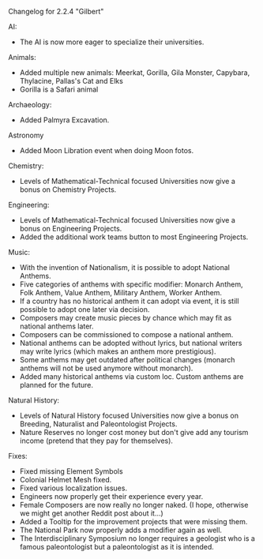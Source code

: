 Changelog for 2.2.4 "Gilbert"

AI:
- The AI is now more eager to specialize their universities.

Animals:
- Added multiple new animals: Meerkat, Gorilla, Gila Monster, Capybara, Thylacine, Pallas's Cat and Elks
- Gorilla is a Safari animal

Archaeology:
- Added Palmyra Excavation.

Astronomy
- Added Moon Libration event when doing Moon fotos.

Chemistry:
- Levels of Mathematical-Technical focused Universities now give a bonus on Chemistry Projects.

Engineering:
- Levels of Mathematical-Technical focused Universities now give a bonus on Engineering Projects.
- Added the additional work teams button to most Engineering Projects.

Music:
- With the invention of Nationalism, it is possible to adopt National Anthems.
- Five categories of anthems with specific modifier: Monarch Anthem, Folk Anthem, Value Anthem, Military Anthem, Worker Anthem.
- If a country has no historical anthem it can adopt via event, it is still possible to adopt one later via decision.
- Composers may create music pieces by chance which may fit as national anthems later.
- Composers can be commissioned to compose a national anthem.
- National anthems can be adopted without lyrics, but national writers may write lyrics (which makes an anthem more prestigious).
- Some anthems may get outdated after political changes (monarch anthems will not be used anymore without monarch).
- Added many historical anthems via custom loc. Custom anthems are planned for the future.

Natural History:
- Levels of Natural History focused Universities now give a bonus on Breeding, Naturalist and Paleontologist Projects.
- Nature Reserves no longer cost money but don't give add any tourism income (pretend that they pay for themselves).

Fixes:
- Fixed missing Element Symbols
- Colonial Helmet Mesh fixed.
- Fixed various localization issues.
- Engineers now properly get their experience every year.
- Female Composers are now really no longer naked. (I hope, otherwise we might get another Reddit post about it...)
- Added a Tooltip for the improvement projects that were missing them.
- The National Park now properly adds a modifier again as well.
- The Interdisciplinary Symposium no longer requires a geologist who is a famous paleontologist but a paleontologist as it is intended.
